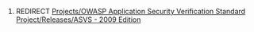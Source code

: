 1.  REDIRECT [Projects/OWASP Application Security Verification Standard
    Project/Releases/ASVS - 2009
    Edition](Projects/OWASP_Application_Security_Verification_Standard_Project/Releases/ASVS_-_2009_Edition "wikilink")